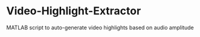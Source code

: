 # Video-Highlight-Extractor
MATLAB script to auto-generate video highlights based on audio amplitude
